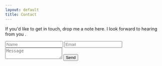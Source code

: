 ```yaml
---
layout: default
title: Contact
---
```


If you'd like to get in touch, drop me a note here. I look forward to hearing from you <i class="icon fas fa-smile"></i>.

<form action="https://formspree.io/mjvazzpd" method="POST">
    <input required type="text" name="name" placeholder="Name">
    <input required type="email" name="_replyto" placeholder="Email">
    <textarea required placeholder="Message"></textarea>
    <button type="submit">Send</button>
</form>

